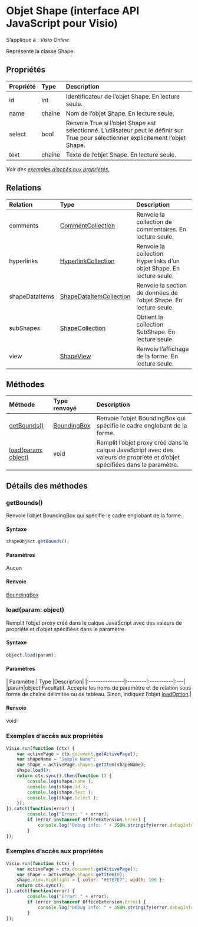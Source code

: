# <a name="shape-object-javascript-api-for-visio"></a>Objet Shape (interface API JavaScript pour Visio)

S’applique à : _Visio Online_

Représente la classe Shape.

## <a name="properties"></a>Propriétés

| Propriété       | Type    |Description|
|:---------------|:--------|:----------|
|id|int|Identificateur de l’objet Shape. En lecture seule.|
|name|chaîne|Nom de l’objet Shape. En lecture seule.|
|select|bool|Renvoie True si l’objet Shape est sélectionné. L’utilisateur peut le définir sur True pour sélectionner explicitement l’objet Shape.|[Activer](https://github.com/OfficeDev/office-js-docs/issues/new?title=Visio-shape-select)|
|text|chaîne|Texte de l’objet Shape. En lecture seule.|

_Voir des [exemples d’accès aux propriétés.](#property-access-examples)_

## <a name="relationships"></a>Relations
| Relation | Type    |Description|
|:---------------|:--------|:----------|
|comments|[CommentCollection](commentcollection.md)|Renvoie la collection de commentaires. En lecture seule.|
|hyperlinks|[HyperlinkCollection](hyperlinkcollection.md)|Renvoie la collection Hyperlinks d’un objet Shape. En lecture seule.|
|shapeDataItems|[ShapeDataItemCollection](shapedataitemcollection.md)|Renvoie la section de données de l’objet Shape. En lecture seule.|
|subShapes|[ShapeCollection](shapecollection.md)|Obtient la collection SubShape. En lecture seule.|
|view|[ShapeView](shapeview.md)|Renvoie l’affichage de la forme. En lecture seule.|

## <a name="methods"></a>Méthodes

| Méthode           | Type renvoyé    |Description|
|:---------------|:--------|:----------|
|[getBounds()](#getbounds)|[BoundingBox](boundingbox.md)|Renvoie l’objet BoundingBox qui spécifie le cadre englobant de la forme.|
|[load(param: object)](#loadparam-object)|void|Remplit l’objet proxy créé dans le calque JavaScript avec des valeurs de propriété et d’objet spécifiées dans le paramètre.|

## <a name="method-details"></a>Détails des méthodes


### <a name="getbounds"></a>getBounds()
Renvoie l’objet BoundingBox qui spécifie le cadre englobant de la forme.

#### <a name="syntax"></a>Syntaxe
```js
shapeObject.getBounds();
```

#### <a name="parameters"></a>Paramètres
Aucun

#### <a name="returns"></a>Renvoie
[BoundingBox](boundingbox.md)

### <a name="loadparam-object"></a>load(param: object)
Remplit l’objet proxy créé dans le calque JavaScript avec des valeurs de propriété et d’objet spécifiées dans le paramètre.

#### <a name="syntax"></a>Syntaxe
```js
object.load(param);
```

#### <a name="parameters"></a>Paramètres
| Paramètre       | Type    |Description|
|:---------------|:--------|:----------|:---|
|param|object|Facultatif. Accepte les noms de paramètre et de relation sous forme de chaîne délimitée ou de tableau. Sinon, indiquez l’objet [loadOption](loadoption.md).|

#### <a name="returns"></a>Renvoie
void
### <a name="property-access-examples"></a>Exemples d’accès aux propriétés
```js
Visio.run(function (ctx) { 
    var activePage = ctx.document.getActivePage();
    var shapeName = "Sample Name";
    var shape = activePage.shapes.getItem(shapeName);
    shape.load();
    return ctx.sync().then(function () {
        console.log(shape.name );
        console.log(shape.id );
        console.log(shape.Text );
        console.log(shape.Select );
    });
}).catch(function(error) {
        console.log("Error: " + error);
        if (error instanceof OfficeExtension.Error) {
            console.log("Debug info: " + JSON.stringify(error.debugInfo));
        }
});
```

### <a name="property-access-examples"></a>Exemples d’accès aux propriétés
```js
Visio.run(function (ctx) { 
    var activePage = ctx.document.getActivePage();
    var shape = activePage.shapes.getItem(0);
    shape.view.highlight = { color: "#E7E7E7", width: 100 };
    return ctx.sync();
}).catch(function(error) {
        console.log("Error: " + error);
        if (error instanceof OfficeExtension.Error) {
            console.log("Debug info: " + JSON.stringify(error.debugInfo));
        }
});
```

